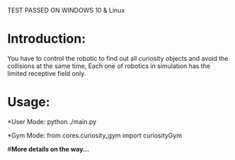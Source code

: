 
TEST PASSED ON WINDOWS 10 & Linux

# Introduction:
You have to control the robotic to find out all curiosity objects and avoid the collisions at the same time, Each one of robotics in simulation 
has the limited receptive field only.


# Usage:
*User Mode: python ./main.py

*Gym Mode: from cores.curiosity_gym import curiosityGym



#**More details on the way...**